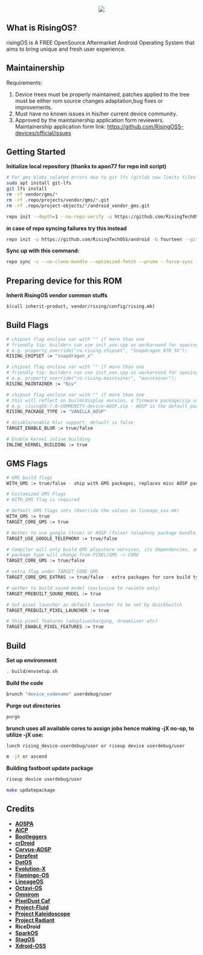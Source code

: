 <p align="center">
<img src="https://github.com/RisingTechOSS/android/blob/fourteen/risingOS_banner.jpg">
</p>

What is RisingOS?
---------------
risingOS is A FREE OpenSource Aftermarket Android Operating System that aims to bring unique and fresh user experience.

Maintainership
---------------
Requirements:

1. Device trees must be properly maintained, patches applied to the tree must be either rom source changes adaptation,bug fixes or improvements.
2. Must have no known issues in his/her current device community.
3. Approved by the maintainership application form reviewers. Maintainership application form link: https://github.com/RisingOSS-devices/official/issues
 
Getting Started
---------------
**Initialize local repository (thanks to apon77 for repo init script)**

```bash
# For gms blobs related errors due to git lfs (gitlab now limits files up to 100mb max) (credits to haggertk):
sudo apt install git-lfs
git lfs install
rm -rf vendor/gms/*
rm -rf .repo/projects/vendor/gms/*.git
rm -rf .repo/project-objects/*/android_vendor_gms.git

repo init --depth=1 --no-repo-verify -u https://github.com/RisingTechOSS/android -b fourteen --git-lfs -g default,-mips,-darwin,-notdefault
```
**in case of repo syncing failures try this instead**

```bash
repo init -u https://github.com/RisingTechOSS/android -b fourteen --git-lfs
```

**Sync up with this command:**
```bash
repo sync -c --no-clone-bundle --optimized-fetch --prune --force-sync -j$(nproc --all)
```

Preparing device for this ROM
---------------
**Inherit RisingOS vendor common stuffs**
```bash
$(call inherit-product, vendor/rising/config/rising.mk)
```

Build Flags
---------------
```bash
# chipset flag enclose var with "" if more than one
# friendly tip: builders can use init_xxx.cpp as workaround for spacing
# e.g. property_override("ro.rising.chipset", "Snapdragon 870 5G");
RISING_CHIPSET := "snapdragon_x"

# chipset flag enclose var with "" if more than one
# friendly tip: builders can use init_xxx.cpp as workaround for spacing
# e.g. property_override("ro.rising.maintainer", "maintainer");
RISING_MAINTAINER := "Niv"

# chipset flag enclose var with "" if more than one
# this will reflect on build/display version, a firmware package/zip name 
# e.g. risingOS-7.0-COMMUNITY-device-AOSP.zip - AOSP is the default package type, WITH_GMS will override the package type to PIXEL
RISING_PACKAGE_TYPE := "VANILLA_AOSP"

# disable/enable blur support, default is false
TARGET_ENABLE_BLUR := true/false

# Enable kernel inline building
INLINE_KERNEL_BUILDING := true
```

GMS Flags
---------------
```bash
# GMS build flags
WITH_GMS := true/false - ship with GMS packages, replaces misc AOSP packages with Google packages.

# Customized GMS Flags 
# WITH_GMS flag is required

# Default GMS flags sets (Override the values on lineage_xxx.mk)
WITH_GMS := true
TARGET_CORE_GMS := true

# Wether to use google (true) or AOSP (false) telephony package bundle. (defaults: false for gms core, true for pixel builds)
TARGET_USE_GOOGLE_TELEPHONY := true/false

# Compiler will only build GMS playstore services, its dependencies, and Gboard app.
# package type will change from PIXEL/GMS -> CORE
TARGET_CORE_GMS := true/false

# extra flag under TARGET_CORE_GMS
TARGET_CORE_GMS_EXTRAS := true/false - extra packages for core build type (velvet and photos)

# wether to build sound model (exclusive to raviole only)
TARGET_PREBUILT_SOUND_MODEL := true

# Set pixel launcher as default launcher to be set by QuickSwitch
TARGET_PREBUILT_PIXEL_LAUNCHER := true

# Ship pixel features (adaptivecharging, dreamliner etc)
TARGET_ENABLE_PIXEL_FEATURES := true
```

Build
---------------
**Set up environment**
```bash
. build/envsetup.sh
```

**Build the code**
```bash
brunch "device_codename" userdebug/user
```

**Purge out directories**
```bash
purge
```

**brunch uses all available cores to assign jobs hence making -jX no-op, to utilize -jX use:**
```bash
lunch rising_device-userdebug/user or riseup device userdebug/user
```
```bash
m -jX or ascend
```

**Building fastboot update package**
```bash
riseup device userdebug/user
```
```bash
make updatepackage
```


Credits
---------------
* [**AOSPA**](https://github.com/AOSPA)
* [**AICP**](https://github.com/AICP)
* [**Bootleggers**](https://github.com/BootleggersROM)
* [**crDroid**](https://github.com/crdroidandroid)
* [**Corvus-AOSP**](https://github.com/Corvus-R)
* [**Derpfest**](https://github.com/Derpfest-12)
* [**DotOS**](https://github.com/DotOS)
* [**Evolution-X**](https://github.com/Evolution-X)
* [**Flamingo-OS**](https://github.com/Flamingo-OS)
* [**LineageOS**](https://github.com/LineageOS)
* [**Octavi-OS**](https://github.com/Octavi-OS)
* [**Omnirom**](https://github.com/omnirom)
* [**PixelDust Caf**](https://github.com/pixeldust-project-caf)
* [**Project-Fluid**](https://github.com/Project-Fluid)
* [**Project Kaleidoscope**](https://github.com/Project-Kaleidoscope)
* [**Project Radiant**](https://github.com/ProjectRadiant)
* **RiceDroid**
* [**SparkOS**](https://github.com/Spark-Rom)
* [**StagOS**](https://github.com/StagOS)
* [**Xdroid-OSS**](https://github.com/xdroid-oss)





